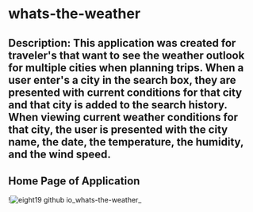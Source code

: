 # whats-the-weather

## Description: This application was created for traveler's that want to see the weather outlook for multiple cities when planning trips. When a user enter's a city in the search box, they are  presented with current conditions for that city and that city is added to the search history. When viewing current weather conditions for that city, the user is presented with the city name, the date, the temperature, the humidity, and the wind speed. 

## Home Page of Application
!![eight19 github io_whats-the-weather_](https://user-images.githubusercontent.com/110131964/216790831-90f01afc-cb84-4d17-9b73-0efc4c13a67b.png)
